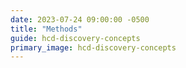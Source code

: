 ```yaml
---
date: 2023-07-24 09:00:00 -0500
title: "Methods"
guide: hcd-discovery-concepts
primary_image: hcd-discovery-concepts
---
```

